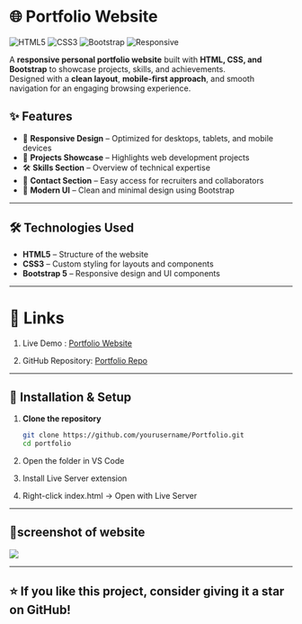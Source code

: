 # 🌐 Portfolio Website

![HTML5](https://img.shields.io/badge/HTML5-orange?logo=html5&logoColor=white)
![CSS3](https://img.shields.io/badge/CSS3-blue?logo=css3&logoColor=white)
![Bootstrap](https://img.shields.io/badge/Bootstrap-563D7C?logo=bootstrap&logoColor=white)
![Responsive](https://img.shields.io/badge/Responsive-Yes-brightgreen)

A **responsive personal portfolio website** built with **HTML, CSS, and Bootstrap** to showcase projects, skills, and achievements.  
Designed with a **clean layout**, **mobile-first approach**, and smooth navigation for an engaging browsing experience.  



## ✨ Features

- 📱 **Responsive Design** – Optimized for desktops, tablets, and mobile devices  
- 💼 **Projects Showcase** – Highlights web development projects  
- 🛠️ **Skills Section** – Overview of technical expertise  
- 📧 **Contact Section** – Easy access for recruiters and collaborators  
- 🎨 **Modern UI** – Clean and minimal design using Bootstrap  

---

## 🛠️ Technologies Used

- **HTML5** – Structure of the website  
- **CSS3** – Custom styling for layouts and components  
- **Bootstrap 5** – Responsive design and UI components  

---

# 🔗 Links

1. Live Demo : [Portfolio Website](https://niranjandascp.github.io/Portfolio/)

2. GitHub Repository: [ Portfolio Repo](https://github.com/niranjandascp/Portfolio.git) 
---
## 📂 Installation & Setup

1. **Clone the repository**
   ```bash
   git clone https://github.com/yourusername/Portfolio.git
   cd portfolio
2. Open the folder in VS Code

3. Install Live Server extension

4. Right-click index.html → Open with Live Server

---

 ## 📸screenshot of website
  
   <img src="./images/niranjandascp.github.io_Portfolio_ss2.png"> 


---

## ⭐ If you like this project, consider giving it a star on GitHub!